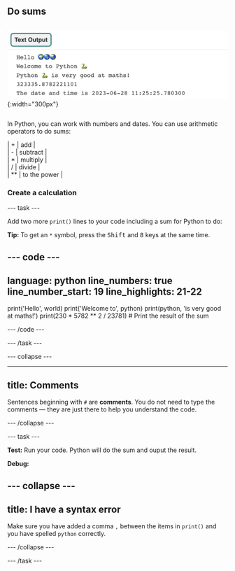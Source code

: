 ## Do sums

<div style="display: flex; flex-wrap: wrap">
<div>

![The Text Output area showing five printed lines including new sum and current date and time outputs.](images/sums_dates.png){:width="300px"} 

</div>
</div>

In Python, you can work with numbers and dates. You can use arithmetic operators to do sums:

| + | add |   
| - | subtract |   
| * | multiply |   
| / | divide |   
| ** | to the power |   

### Create a calculation

--- task ---

Add two more `print()` lines to your code including a sum for Python to do:

**Tip:** To get an `*` symbol, press the <kbd>Shift</kbd> and <kbd>8</kbd> keys at the same time.

--- code ---
---
language: python
line_numbers: true
line_number_start: 19
line_highlights: 21-22
---

print('Hello', world)
print('Welcome to', python)
print(python, 'is very good at maths!')
print(230 * 5782 ** 2 / 23781)  # Print the result of the sum

--- /code ---

--- /task ---

--- collapse ---

---
title: Comments
---

Sentences beginning with `#` are **comments**. You do not need to type the comments — they are just there to help you understand the code.

--- /collapse ---

--- task ---

**Test:** Run your code. Python will do the sum and ouput the result.

**Debug:**

--- collapse ---
---
title: I have a syntax error
---

Make sure you have added a comma `,` between the items in `print()` and you have spelled `python` correctly.

--- /collapse ---

--- /task ---



